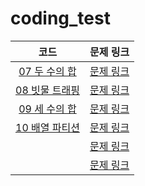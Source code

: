 # coding_test

|코드|문제 링크|
|:---:|:---:|
|[07 두 수의 합](https://github.com/hyanghoa/coding_test/blob/main/%EB%B0%B0%EC%97%B4/07%20%EB%91%90%20%EC%88%98%EC%9D%98%20%ED%95%A9.py)|[문제 링크](https://leetcode.com/problems/two-sum/)|
|[08 빗물 트래핑](https://github.com/hyanghoa/coding_test/blob/main/%EB%B0%B0%EC%97%B4/08%20%EB%B9%97%EB%AC%BC%20%ED%8A%B8%EB%9E%98%ED%95%91.py)|[문제 링크](https://leetcode.com/problems/trapping-rain-water/)|
|[09 세 수의 합](https://github.com/hyanghoa/coding_test/blob/main/%EB%B0%B0%EC%97%B4/09%20%EC%84%B8%20%EC%88%98%EC%9D%98%20%ED%95%A9.py)|[문제 링크](https://leetcode.com/problems/3sum/)|
|[10 배열 파티션](https://github.com/hyanghoa/coding_test/blob/main/%EB%B0%B0%EC%97%B4/10%20%EB%B0%B0%EC%97%B4%20%ED%8C%8C%ED%8B%B0%EC%85%98.py)|[문제 링크](https://leetcode.com/problems/array-partition/)|
|[]()|[문제 링크]()|
|[]()|[문제 링크]()|